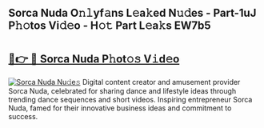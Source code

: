 ## Sorca Nuda O𝚗𝚕yf𝚊ns L𝚎a𝚔ed N𝚞𝚍es - Part-1uJ P𝚑𝚘tos Vi𝚍𝚎o - H𝚘𝚝 Part L𝚎a𝚔s EW7b5

# <h2><a href="http://kf4mz73.oniu.top/?m=Sorca+Nuda">🔗👉 🔴 Sorca Nuda P𝚑ot𝚘𝚜 V𝚒d𝚎o</a></h2>

[![Sorca Nuda Nu𝚍e𝚜](https://i.imgur.com/0qMVB7G.gif)](http://kf4mz73.oniu.top/?m=Sorca+Nuda)
Digital content creator and amusement provider Sorca Nuda, celebrated for sharing dance and lifestyle ideas through trending dance sequences and short videos. Inspiring entrepreneur Sorca Nuda, famed for their innovative business ideas and commitment to success.  
